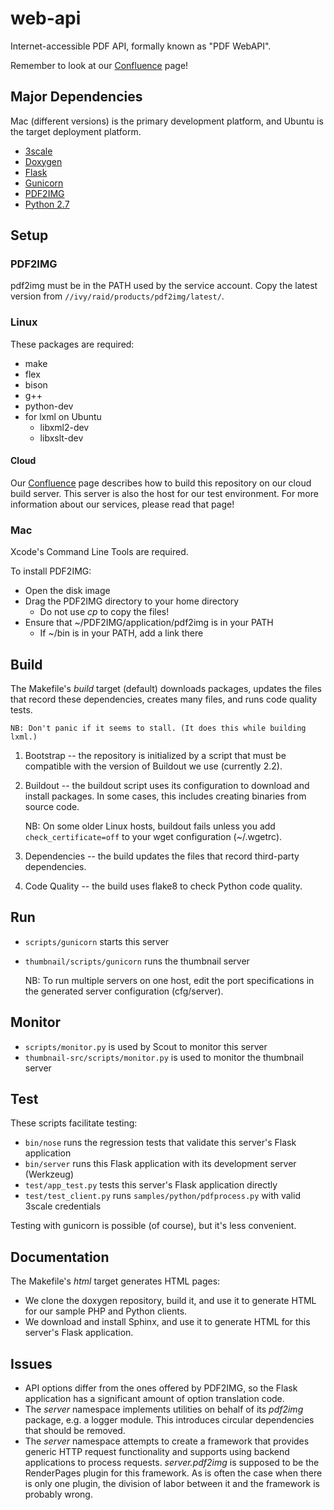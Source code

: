 # web-api

Internet-accessible PDF API, formally known as "PDF WebAPI".

Remember to look at our [Confluence](https://dlogics.atlassian.net/wiki/display/EN/PDF+Web+API) page!

## Major Dependencies

Mac (different versions) is the primary development platform, and Ubuntu is the target deployment platform.

* [3scale](http://3scale.net)
* [Doxygen](http://www.stack.nl/~dimitri/doxygen/)
* [Flask](http://flask.pocoo.org)
* [Gunicorn](http://gunicorn.org)
* [PDF2IMG](http://www.datalogics.com/products/pdf2img/)
* [Python 2.7](https://www.python.org)

## Setup

### PDF2IMG

pdf2img must be in the PATH used by the service account. Copy the latest version from `//ivy/raid/products/pdf2img/latest/`.

### Linux

These packages are required:

* make
* flex
* bison
* g++
* python-dev
* for lxml on Ubuntu
    * libxml2-dev
    * libxslt-dev

#### Cloud

Our [Confluence](https://dlogics.atlassian.net/wiki/display/EN/PDF+Web+API) page describes how to build this repository on our cloud build server. This server is also the host for our test environment. For more information about our services, please read that page!

### Mac

Xcode's Command Line Tools are required.

To install PDF2IMG:

* Open the disk image
* Drag the PDF2IMG directory to your home directory
    * Do not use _cp_ to copy the files!
* Ensure that ~/PDF2IMG/application/pdf2img is in your PATH
    * If ~/bin is in your PATH, add a link there

## Build

The Makefile's _build_ target (default) downloads packages, updates the files that record these dependencies, creates many files, and runs code quality tests.

    NB: Don't panic if it seems to stall. (It does this while building lxml.)

1. Bootstrap -- the repository is initialized by a script that must be compatible with the version of Buildout we use (currently 2.2).

2. Buildout -- the buildout script uses its configuration to download and install packages. In some cases, this includes creating binaries from source code.

    NB: On some older Linux hosts, buildout fails unless you add `check_certificate=off` to your wget configuration (~/.wgetrc).

3. Dependencies -- the build updates the files that record third-party dependencies.

4. Code Quality -- the build uses flake8 to check Python code quality.

## Run

* `scripts/gunicorn` starts this server
* `thumbnail/scripts/gunicorn` runs the thumbnail server

    NB: To run multiple servers on one host, edit the port specifications in the generated server configuration (cfg/server).

## Monitor

* `scripts/monitor.py` is used by Scout to monitor this server
* `thumbnail-src/scripts/monitor.py` is used to monitor the thumbnail server

## Test

These scripts facilitate testing:

* `bin/nose` runs the regression tests that validate this server's Flask application
* `bin/server` runs this Flask application with its development server (Werkzeug)
* `test/app_test.py` tests this server's Flask application directly
* `test/test_client.py` runs `samples/python/pdfprocess.py` with valid 3scale credentials

Testing with gunicorn is possible (of course), but it's less convenient.

## Documentation

The Makefile's _html_ target generates HTML pages:

* We clone the doxygen repository, build it, and use it to generate HTML for our sample PHP and Python clients.
* We download and install Sphinx, and use it to generate HTML for this server's Flask application.

## Issues

* API options differ from the ones offered by PDF2IMG, so the Flask application has a significant amount of option translation code.
* The _server_ namespace implements utilities on behalf of its _pdf2img_ package, e.g. a logger module. This introduces circular dependencies that should be removed.
* The _server_ namespace attempts to create a framework that provides generic HTTP request functionality and supports using backend applications to process requests. _server.pdf2img_ is supposed to be the RenderPages plugin for this framework. As is often the case when there is only one plugin, the division of labor between it and the framework is probably wrong. 
